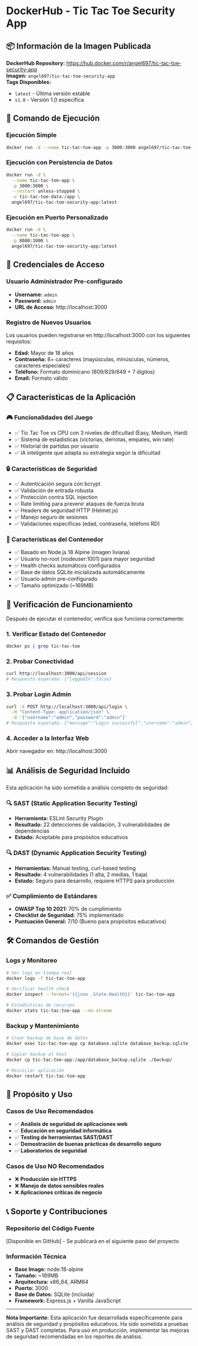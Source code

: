 # DockerHub - Tic Tac Toe Security App

## 📦 Información de la Imagen Publicada

**DockerHub Repository:** https://hub.docker.com/r/angel697/tic-tac-toe-security-app  
**Imagen:** `angel697/tic-tac-toe-security-app`  
**Tags Disponibles:**
- `latest` - Última versión estable
- `v1.0` - Versión 1.0 específica

## 🚀 Comando de Ejecución

### Ejecución Simple
```bash
docker run -d --name tic-tac-toe-app -p 3000:3000 angel697/tic-tac-toe-security-app:latest
```

### Ejecución con Persistencia de Datos
```bash
docker run -d \
  --name tic-tac-toe-app \
  -p 3000:3000 \
  --restart unless-stopped \
  -v tic-tac-toe-data:/app \
  angel697/tic-tac-toe-security-app:latest
```

### Ejecución en Puerto Personalizado
```bash
docker run -d \
  --name tic-tac-toe-app \
  -p 8080:3000 \
  angel697/tic-tac-toe-security-app:latest
```

## 🔐 Credenciales de Acceso

### Usuario Administrador Pre-configurado
- **Username:** `admin`
- **Password:** `admin`
- **URL de Acceso:** http://localhost:3000

### Registro de Nuevos Usuarios
Los usuarios pueden registrarse en http://localhost:3000 con los siguientes requisitos:
- **Edad:** Mayor de 18 años
- **Contraseña:** 8+ caracteres (mayúsculas, minúsculas, números, caracteres especiales)
- **Teléfono:** Formato dominicano (809/829/849 + 7 dígitos)
- **Email:** Formato válido

## 📋 Características de la Aplicación

### 🎮 Funcionalidades del Juego
- ✅ Tic Tac Toe vs CPU con 3 niveles de dificultad (Easy, Medium, Hard)
- ✅ Sistema de estadísticas (victorias, derrotas, empates, win rate)
- ✅ Historial de partidas por usuario
- ✅ IA inteligente que adapta su estrategia según la dificultad

### 🔒 Características de Seguridad
- ✅ Autenticación segura con bcrypt
- ✅ Validación de entrada robusta
- ✅ Protección contra SQL injection
- ✅ Rate limiting para prevenir ataques de fuerza bruta
- ✅ Headers de seguridad HTTP (Helmet.js)
- ✅ Manejo seguro de sesiones
- ✅ Validaciones específicas (edad, contraseña, teléfono RD)

### 🐳 Características del Contenedor
- ✅ Basado en Node.js 18 Alpine (imagen liviana)
- ✅ Usuario no-root (nodeuser:1001) para mayor seguridad
- ✅ Health checks automáticos configurados
- ✅ Base de datos SQLite inicializada automáticamente
- ✅ Usuario admin pre-configurado
- ✅ Tamaño optimizado (~169MB)

## 🔧 Verificación de Funcionamiento

Después de ejecutar el contenedor, verifica que funciona correctamente:

### 1. Verificar Estado del Contenedor
```bash
docker ps | grep tic-tac-toe
```

### 2. Probar Conectividad
```bash
curl http://localhost:3000/api/session
# Respuesta esperada: {"loggedIn":false}
```

### 3. Probar Login Admin
```bash
curl -X POST http://localhost:3000/api/login \
  -H "Content-Type: application/json" \
  -d '{"username":"admin","password":"admin"}'
# Respuesta esperada: {"message":"Login successful","username":"admin"}
```

### 4. Acceder a la Interfaz Web
Abrir navegador en: http://localhost:3000

## 📊 Análisis de Seguridad Incluido

Esta aplicación ha sido sometida a análisis completo de seguridad:

### 🔍 SAST (Static Application Security Testing)
- **Herramienta:** ESLint Security Plugin
- **Resultado:** 22 detecciones de validación, 3 vulnerabilidades de dependencias
- **Estado:** Aceptable para propósitos educativos

### 🔍 DAST (Dynamic Application Security Testing)  
- **Herramientas:** Manual testing, curl-based testing
- **Resultado:** 4 vulnerabilidades (1 alta, 2 medias, 1 baja)
- **Estado:** Seguro para desarrollo, requiere HTTPS para producción

### ✅ Cumplimiento de Estándares
- **OWASP Top 10 2021:** 70% de cumplimiento
- **Checklist de Seguridad:** 75% implementado
- **Puntuación General:** 7/10 (Bueno para propósitos educativos)

## 🛠️ Comandos de Gestión

### Logs y Monitoreo
```bash
# Ver logs en tiempo real
docker logs -f tic-tac-toe-app

# Verificar health check
docker inspect --format='{{json .State.Health}}' tic-tac-toe-app

# Estadísticas de recursos
docker stats tic-tac-toe-app --no-stream
```

### Backup y Mantenimiento
```bash
# Crear backup de base de datos
docker exec tic-tac-toe-app cp database.sqlite database_backup.sqlite

# Copiar backup al host
docker cp tic-tac-toe-app:/app/database_backup.sqlite ./backup/

# Reiniciar aplicación
docker restart tic-tac-toe-app
```

## 🎯 Propósito y Uso

### Casos de Uso Recomendados
- ✅ **Análisis de seguridad de aplicaciones web**
- ✅ **Educación en seguridad informática**
- ✅ **Testing de herramientas SAST/DAST**
- ✅ **Demostración de buenas prácticas de desarrollo seguro**
- ✅ **Laboratorios de seguridad**

### Casos de Uso NO Recomendados
- ❌ **Producción sin HTTPS**
- ❌ **Manejo de datos sensibles reales**
- ❌ **Aplicaciones críticas de negocio**

## 📞 Soporte y Contribuciones

### Repositorio del Código Fuente
[Disponible en GitHub] - Se publicará en el siguiente paso del proyecto

### Información Técnica
- **Base Image:** node:18-alpine
- **Tamaño:** ~169MB
- **Arquitectura:** x86_64, ARM64
- **Puerto:** 3000
- **Base de Datos:** SQLite (incluida)
- **Framework:** Express.js + Vanilla JavaScript

---

**Nota Importante:** Esta aplicación fue desarrollada específicamente para análisis de seguridad y propósitos educativos. Ha sido sometida a pruebas SAST y DAST completas. Para uso en producción, implementar las mejoras de seguridad recomendadas en los reportes de análisis.
